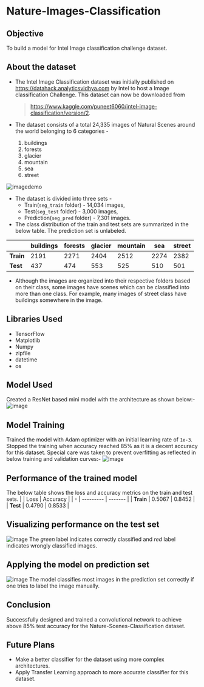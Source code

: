 # Nature-Images-Classification

## Objective 
To build a model for Intel Image classification challenge dataset.

## About the dataset
- The Intel Image Classification dataset was initially published on https://datahack.analyticsvidhya.com by Intel to host a Image classification Challenge. This dataset can now be downloaded from
  > https://www.kaggle.com/puneet6060/intel-image-classification/version/2.

- The dataset consists of a total 24,335 images of Natural Scenes around the world belonging to 6 categories - 
  1. buildings
  2. forests
  3. glacier
  4. mountain
  5. sea
  6. street

 ![imagedemo](https://user-images.githubusercontent.com/45910651/122985890-564aff00-d3bc-11eb-876f-526fdcad1636.png)

- The dataset is divided into three sets - 
  - Train(`seg_train` folder) - 14,034 images, 
  - Test(`seg_test` folder) - 3,000 images, 
  - Prediction(`seg_pred` folder) - 7,301 images.
- The class distribution of the train and test sets are summarized in the below table. The prediction set is unlabeled.

|           | buildings | forests | glacier | mountain |  sea  | street |
|     -     | --------- | ------- | ------- | -------- |  ---  | ------ |
| **Train** |    2191   |   2271  |   2404  |   2512   | 2274  | 2382   |
| **Test**  |    437    |   474   |   553   |   525    | 510   | 501    |

- Although the images are organized into their respective folders based on their class, some images have scenes which can be classified into more than one class. For example, many images of street class have buildings somewhere in the image.  

## Libraries Used
- TensorFlow
- Matplotlib
- Numpy
- zipfile
- datetime
- os

## Model Used
Created a ResNet based mini model with the architecture as shown below:-
![image](https://user-images.githubusercontent.com/45910651/122986228-cbb6cf80-d3bc-11eb-8bb4-8735b8448cc4.png)

## Model Training
Trained the model with Adam optimizer with an initial learning rate of `1e-3`. Stopped the training when accuracy reached 85% as it is a decent accuracy for this dataset. Special care was taken to prevent overfitting as reflected in below training and validation curves:-
![image](https://user-images.githubusercontent.com/45910651/122989115-1259f900-d3c0-11eb-85dc-a3fd7c04f25c.png)

## Performance of the trained model
The below table shows the loss and accuracy metrics on the train and test sets.
|           | Loss      | Accuracy | 
|     -     | --------- |  ------- |
| **Train** |  0.5067   |  0.8452  |  
| **Test**  |  0.4790   | 0.8533   |

## Visualizing performance on the test set
![image](https://user-images.githubusercontent.com/45910651/122990192-4d106100-d3c1-11eb-8782-a988daa1c898.png)
The *green* label indicates correctly classified and *red* label indicates wrongly classified images. 

## Applying the model on prediction set
![image](https://user-images.githubusercontent.com/45910651/122990521-aa0c1700-d3c1-11eb-9497-2627b8129c37.png)
The model classifies most images in the prediction set correctly if one tries to label the image manually.

## Conclusion
Successfully designed and trained a convolutional network to achieve above 85% test accuracy for the Nature-Scenes-Classification dataset.

## Future Plans
- Make a better classifier for the dataset using more complex architectures.
- Apply Transfer Learning  approach to more accurate classifier for this dataset. 
